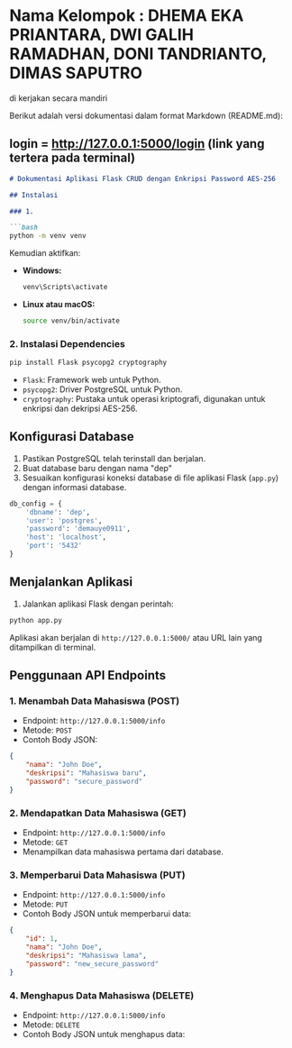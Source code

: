 # Nama Kelompok	: DHEMA EKA PRIANTARA, DWI GALIH RAMADHAN, DONI TANDRIANTO, DIMAS SAPUTRO
di kerjakan secara mandiri

Berikut adalah versi dokumentasi dalam format Markdown (README.md):

## login = http://127.0.0.1:5000/login (link yang tertera pada terminal)

```markdown
# Dokumentasi Aplikasi Flask CRUD dengan Enkripsi Password AES-256

## Instalasi

### 1. 

```bash
python -m venv venv
```

Kemudian aktifkan:

- **Windows:**
  ```bash
  venv\Scripts\activate
  ```

- **Linux atau macOS:**
  ```bash
  source venv/bin/activate
  ```

### 2. Instalasi Dependencies

```bash
pip install Flask psycopg2 cryptography
```

- `Flask`: Framework web untuk Python.
- `psycopg2`: Driver PostgreSQL untuk Python.
- `cryptography`: Pustaka untuk operasi kriptografi, digunakan untuk enkripsi dan dekripsi AES-256.

## Konfigurasi Database

1. Pastikan PostgreSQL telah terinstall dan berjalan.
2. Buat database baru dengan nama "dep"
3. Sesuaikan konfigurasi koneksi database di file aplikasi Flask (`app.py`) dengan informasi database.

```python
db_config = {
    'dbname': 'dep',
    'user': 'postgres',
    'password': 'demauye0911',
    'host': 'localhost',
    'port': '5432'
}
```

## Menjalankan Aplikasi

1. Jalankan aplikasi Flask dengan perintah:

```bash
python app.py
```

Aplikasi akan berjalan di `http://127.0.0.1:5000/` atau URL lain yang ditampilkan di terminal.

## Penggunaan API Endpoints

### 1. Menambah Data Mahasiswa (POST)

- Endpoint: `http://127.0.0.1:5000/info`
- Metode: `POST`
- Contoh Body JSON:

```json
{
    "nama": "John Doe",
    "deskripsi": "Mahasiswa baru",
    "password": "secure_password"
}
```

### 2. Mendapatkan Data Mahasiswa (GET)

- Endpoint: `http://127.0.0.1:5000/info`
- Metode: `GET`
- Menampilkan data mahasiswa pertama dari database.

### 3. Memperbarui Data Mahasiswa (PUT)

- Endpoint: `http://127.0.0.1:5000/info`
- Metode: `PUT`
- Contoh Body JSON untuk memperbarui data:

```json
{
    "id": 1,
    "nama": "John Doe",
    "deskripsi": "Mahasiswa lama",
    "password": "new_secure_password"
}
```

### 4. Menghapus Data Mahasiswa (DELETE)

- Endpoint: `http://127.0.0.1:5000/info`
- Metode: `DELETE`
- Contoh Body JSON untuk menghapus data:

